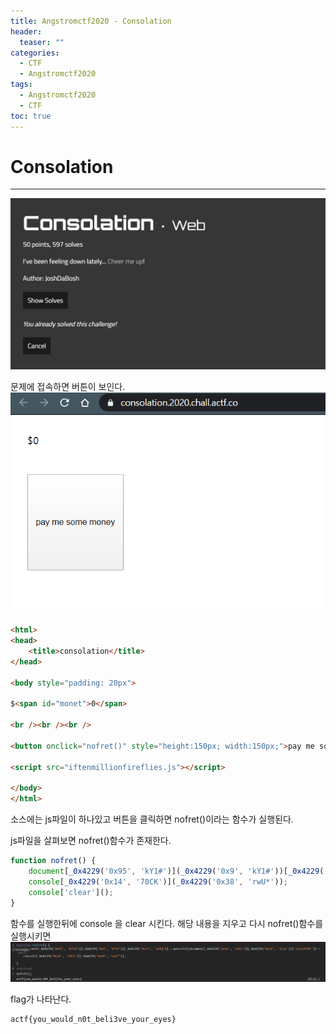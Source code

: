 ```yaml
---
title: Angstromctf2020 - Consolation
header:
  teaser: ""
categories:
  - CTF
  - Angstromctf2020
tags:
  - Angstromctf2020
  - CTF
toc: true
---
```


# Consolation
---
![](../assets/img/Pasted%20image%2020240330202946.png)

문제에 접속하면 버튼이 보인다.
![](../assets/img/Pasted%20image%2020240330202953.png)


```html
<html>
<head>
	<title>consolation</title>
</head>

<body style="padding: 20px">

$<span id="monet">0</span>

<br /><br /><br />

<button onclick="nofret()" style="height:150px; width:150px;">pay me some money</button>

<script src="iftenmillionfireflies.js"></script>

</body>
</html>
```

소스에는 js파일이 하나있고 버튼을 클릭하면 nofret()이라는 함수가 실행된다.

js파일을 살펴보면 nofret()함수가 존재한다.

```javascript
function nofret() {
    document[_0x4229('0x95', 'kY1#')](_0x4229('0x9', 'kY1#'))[_0x4229('0x32', 'yblQ')] = parseInt(document[_0x4229('0x5e', 'xtR2')](_0x4229('0x2d', 'uCq1'))['innerHTML']) + 0x19;
    console[_0x4229('0x14', '70CK')](_0x4229('0x38', 'rwU*'));
    console['clear']();
}
```

함수를 실행한뒤에 console 을 clear 시킨다. 해당 내용을 지우고 다시 nofret()함수를 실행시키면 
![](../assets/img/Pasted%20image%2020240330203001.png)

flag가 나타난다.
```text
actf{you_would_n0t_beli3ve_your_eyes}
```
